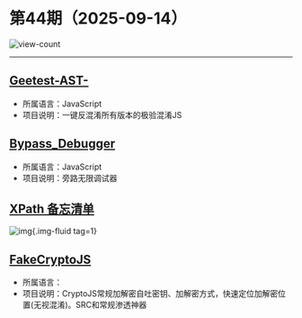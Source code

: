 # 第44期（2025-09-14）

![view-count](https://count.getloli.com/@xiaoxuan6-weekly-20250914)

---
## [Geetest-AST-](https://github.com/daisixuan/Geetest-AST-)
- 所属语言：JavaScript
- 项目说明：一键反混淆所有版本的极验混淆JS

## [Bypass_Debugger](https://github.com/0xsdeo/Bypass_Debugger)
- 所属语言：JavaScript
- 项目说明：旁路无限调试器

## [XPath 备忘清单](https://quickref.hestudio.net/docs/xpath.html)
![img](https://ghfast.top/https://raw.githubusercontent.com/xiaoxuan6/weekly/main/docs/static/images/2025-09-14/1757855621.png){.img-fluid tag=1}

## [FakeCryptoJS](https://github.com/keecth/FakeCryptoJS)
- 所属语言：
- 项目说明：CryptoJS常规加解密自吐密钥、加解密方式，快速定位加解密位置(无视混淆)。SRC和常规渗透神器
